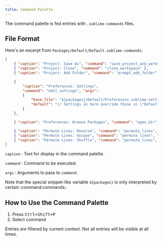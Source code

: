 ```yaml
---
title: Command Palette
---
```


The command palette is fed entries with `.sublime-commands` files.


## File Format

Here's an excerpt from `Packages/Default/Default.sublime-commands`:

```json
[
    { "caption": "Project: Save As", "command": "save_project_and_workspace_as" },
    { "caption": "Project: Close", "command": "close_workspace" },
    { "caption": "Project: Add Folder", "command": "prompt_add_folder" },

    {
        "caption": "Preferences: Settings",
        "command": "edit_settings", "args":
        {
            "base_file": "${packages}/Default/Preferences.sublime-settings",
            "default": "// Settings in here override those in \"Default/Preferences.sublime-settings\",\n// and are overridden in turn by syntax-specific settings.\n{\n\t$0\n}\n"
        }
    },

    { "caption": "Preferences: Browse Packages", "command": "open_dir", "args": {"dir": "$packages"} },

    { "caption": "Permute Lines: Reverse", "command": "permute_lines", "args": {"operation": "reverse"} },
    { "caption": "Permute Lines: Unique", "command": "permute_lines", "args": {"operation": "unique"} },
    { "caption": "Permute Lines: Shuffle", "command": "permute_lines", "args": {"operation": "shuffle"} },
]
```

`caption`
: Text for display in the command palette.

`command`
: Command to be executed.

`args`
: Arguments to pass to `command`. 

  Note that the special snippet-like variable `${packages}`
  is only interpreted by certain :command:commands:.


## How to Use the Command Palette

1. Press <kbd>Ctrl+Shift+P</kbd>
1. Select command

Entries are filtered by current context. Not all entries will be visible at all
times.
